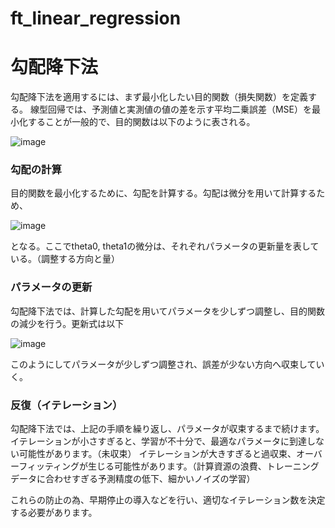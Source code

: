 # ft_linear_regression

# 勾配降下法

勾配降下法を適用するには、まず最小化したい目的関数（損失関数）を定義する。
線型回帰では、予測値と実測値の値の差を示す平均二乗誤差（MSE）を最小化することが一般的で、目的関数は以下のように表される。

![image](https://github.com/user-attachments/assets/802ab709-8ea2-41ce-b491-fa104ea9136e)


### 勾配の計算
目的関数を最小化するために、勾配を計算する。勾配は微分を用いて計算するため、

![image](https://github.com/user-attachments/assets/2c41ae7c-358f-41c3-8871-8b9aa9b0f3b1)

となる。ここでtheta0, theta1の微分は、それぞれパラメータの更新量を表している。（調整する方向と量）

### パラメータの更新

勾配降下法では、計算した勾配を用いてパラメータを少しずつ調整し、目的関数の減少を行う。更新式は以下

![image](https://github.com/user-attachments/assets/89824b7c-e7df-4c8f-8581-1be878e9513a)

このようにしてパラメータが少しずつ調整され、誤差が少ない方向へ収束していく。

### 反復（イテレーション）

勾配降下法では、上記の手順を繰り返し、パラメータが収束するまで続けます。
イテレーションが小さすぎると、学習が不十分で、最適なパラメータに到達しない可能性があります。（未収束）
イテレーションが大きすぎると過収束、オーバーフィッティングが生じる可能性があります。（計算資源の浪費、トレーニングデータに合わせすぎる予測精度の低下、細かいノイズの学習）

これらの防止の為、早期停止の導入などを行い、適切なイテレーション数を決定する必要があります。
